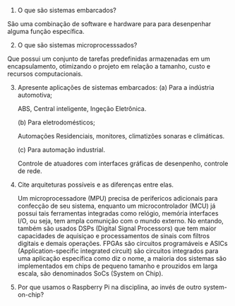 ﻿1. O que são sistemas embarcados?

São uma combinação de software e hardware para para desenpenhar alguma função específica.

2. O que são sistemas microprocesssados?

Que possui um conjunto de tarefas predefinidas armazenadas em um encapsulamento, otimizando o projeto em relação a tamanho, custo e recursos computacionais. 

3. Apresente aplicações de sistemas embarcados:
	(a) Para a indústria automotiva;

	ABS, Central inteligente, Ingeção Eletrônica.

	(b) Para eletrodomésticos;

	Automações Residenciais, monitores, climatizões sonaras e climáticas. 

	(c) Para automação industrial.

	Controle de atuadores com interfaces gráficas de desenpenho, controle de rede.

4. Cite arquiteturas possíveis e as diferenças entre elas.

	Um microprocessadore (MPU) precisa de perifericos adicionais para confecção de seu sistema, enquanto um microcontrolador (MCU) já possui tais ferramentas integradas como relógio, memória interfaces I/O, ou seja, tem ampla comunição com o mundo externo. No entando, também são usados DSPs (Digital Signal Processors) que tem maior capacidades de aquisiçao e processamentos de sinais com filtros digitais e demais operações.
	FPGAs são circuitos programáveis e ASICs (Application-specific integrated circuit)  são circuitos integrados para uma aplicação específica como diz o nome, a maioria dos sistemas são implementados em chips de pequeno tamanho e prouzidos em larga escala, são denominados SoCs (System on Chip).

5. Por que usamos o Raspberry Pi na disciplina, ao invés de outro system-on-chip?

